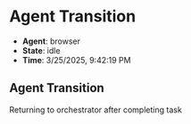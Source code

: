 # Agent Transition

- **Agent**: browser
- **State**: idle
- **Time**: 3/25/2025, 9:42:19 PM

## Agent Transition

Returning to orchestrator after completing task

